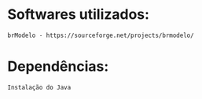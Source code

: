# Softwares utilizados:
    brModelo - https://sourceforge.net/projects/brmodelo/

# Dependências:
    Instalação do Java